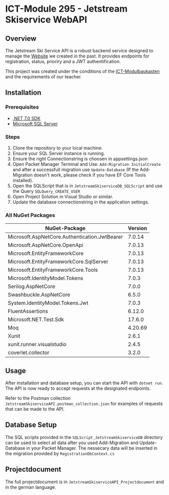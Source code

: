 # ICT-Module 295 - Jetstream Skiservice WebAPI

## Overview

The Jetstream Ski Service API is a robust backend service designed to manage the [Website](https://github.com/mahgoe/ICT_Modul294_Praxisarbeit) we created in the past. It provides endpoints for registration, status, prioriry and a JWT authentification.

This project was created under the conditions of the [ICT-Modulbaukasten](https://www.modulbaukasten.ch/module/295/1/de-DE?title=Backend-f%C3%BCr-Applikationen-realisieren) and the requirements of our teacher.

## Installation

### Prerequisites

- [.NET 7.0 SDK](https://dotnet.microsoft.com/en-us/download)
- [Microsoft SQL Server](https://www.microsoft.com/de-ch/sql-server/sql-server-downloads)

### Steps

1. Clone the repository to your local machine.
2. Ensure your SQL Server instance is running.
3. Ensure the right Connectionstring is choosen in appsettings.json
4. Open Packet Manager Terminal and Use: `Add-Migration InitialCreate` and after a successfull migration use `Update-Database` (If the Add-Migration doesn't work, please check if you have EF Core Tools installed).
5. Open the SQLScript that is in `JetstreamSkiserviceDB_SQLScript` and use the Query `SQLQuery_CREATE_USER`
6. Open Project Solution in Visual Studio or similar.
7. Update the database connectionstring in the application settings.

### All NuGet Packages

| NuGet-Package                                 | Version |
| --------------------------------------------- | ------- |
| Microsoft.AspNetCore.Authentication.JwtBearer | 7.0.14  |
| Microsoft.AspNetCore.OpenApi                  | 7.0.13  |
| Microsoft.EntityFrameworkCore                 | 7.0.13  |
| Microsoft.EntityFrameworkCore.SqlServer       | 7.0.13  |
| Microsoft.EntityFrameworkCore.Tools           | 7.0.13  |
| Microsoft.IdentityModel.Tokens                | 7.0.3   |
| Serilog.AspNetCore                            | 7.0.0   |
| Swashbuckle.AspNetCore                        | 6.5.0   |
| System.IdentityModel.Tokens.Jwt               | 7.0.3   |
| FluentAssertions                              | 6.12.0  |
| Microsoft.NET.Test.Sdk                        | 17.6.0  |
| Moq                                           | 4.20.69 |
| Xunit                                         | 2.6.1   |
| xunit.runner.visualstudio                     | 2.4.5   |
| coverlet.collector                            | 3.2.0   |

## Usage

After installation and database setup, you can start the API with `dotnet run`. The API is now ready to accept requests at the designated endpoints.

Refer to the Postman collection `JetstreamSkiserviceAPI.postman_collection.json` for examples of requests that can be made to the API.

## Database Setup

The SQL scripts provided in the `SQLScript_JetstreamSkiserviceDB` directory can be used to select all data after you used Add-Migration and Update-Database in your Packet Manager. The nessecary data will be inserted in the migration provided by `RegistrationDbContext.cs`

## Projectdocument

The full projectdocument is in `JetstreamSkiserviceAPI_Projectdocument` and in the german language.

